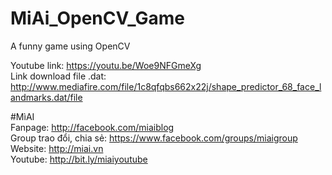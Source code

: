 # MiAi_OpenCV_Game
A funny game using OpenCV

Youtube link: https://youtu.be/Woe9NFGmeXg
<br>Link download file .dat: http://www.mediafire.com/file/1c8qfqbs662x22j/shape_predictor_68_face_landmarks.dat/file


#MìAI <br>
Fanpage: http://facebook.com/miaiblog<br>
Group trao đổi, chia sẻ: https://www.facebook.com/groups/miaigroup<br>
Website: http://miai.vn<br>
Youtube: http://bit.ly/miaiyoutube<br>

